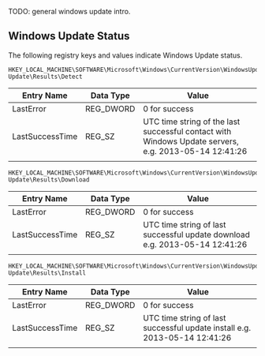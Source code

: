 TODO: general windows update intro.

## Windows Update Status

The following registry keys and values indicate Windows Update status.

    HKEY_LOCAL_MACHINE\SOFTWARE\Microsoft\Windows\CurrentVersion\WindowsUpdate\Auto Update\Results\Detect

| Entry Name      | Data Type | Value                                                                                                |
|-----------------|-----------|------------------------------------------------------------------------------------------------------|
| LastError       | REG_DWORD | 0 for success                                                                                        |
| LastSuccessTime | REG_SZ    | UTC time string of the last successful contact with Windows Update servers, e.g. 2013-05-14 12:41:26 |
|                 |           |                                                                                                      |

    HKEY_LOCAL_MACHINE\SOFTWARE\Microsoft\Windows\CurrentVersion\WindowsUpdate\Auto Update\Results\Download

| Entry Name      | Data Type | Value                                                                       |
|-----------------|-----------|-----------------------------------------------------------------------------|
| LastError       | REG_DWORD | 0 for success                                                               |
| LastSuccessTime | REG_SZ    | UTC time string of last successful update download e.g. 2013-05-14 12:41:26 |
|                 |           |                                                                             |

    HKEY_LOCAL_MACHINE\SOFTWARE\Microsoft\Windows\CurrentVersion\WindowsUpdate\Auto Update\Results\Install

| Entry Name      | Data Type | Value                                                                      |
|-----------------|-----------|----------------------------------------------------------------------------|
| LastError       | REG_DWORD | 0 for success                                                              |
| LastSuccessTime | REG_SZ    | UTC time string of last successful update install e.g. 2013-05-14 12:41:26 |
|                 |           |                                                                            |